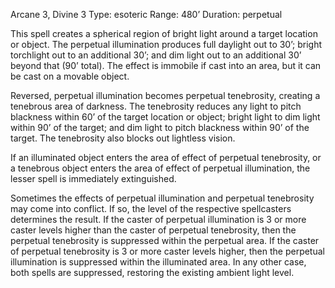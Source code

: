 Arcane 3, Divine 3
Type: esoteric
Range: 480’
Duration: perpetual

This spell creates a spherical region of bright light around a target location or object. The perpetual illumination produces full daylight out to 30’; bright torchlight out to an additional 30’; and dim light out to an additional 30’ beyond that (90’ total). The effect is immobile if cast into an area, but it can be cast on a movable object.

Reversed, perpetual illumination becomes perpetual tenebrosity, creating a tenebrous area of darkness. The tenebrosity reduces any light to pitch blackness within 60’ of the target location or object; bright light to dim light within 90’ of the target; and dim light to pitch blackness within 90’ of the target. The tenebrosity also blocks out lightless vision.

If an illuminated object enters the area of effect of perpetual tenebrosity, or a tenebrous object enters the area of effect of perpetual illumination, the lesser spell is immediately extinguished.

Sometimes the effects of perpetual illumination and perpetual tenebrosity may come into conflict. If so, the level of the respective spellcasters determines the result. If the caster of perpetual illumination is 3 or more caster levels higher than the caster of perpetual tenebrosity, then the perpetual tenebrosity is suppressed within the perpetual area. If the caster of perpetual tenebrosity is 3 or more caster levels higher, then the perpetual illumination is suppressed within the illuminated area. In any other case, both spells are suppressed, restoring the existing ambient light level.